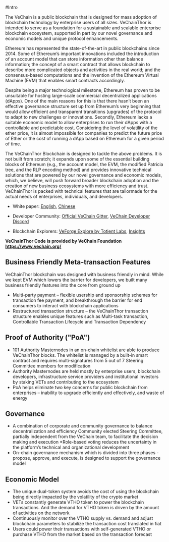 #Intro 

The VeChain is a public blockchain that is designed for mass adoption of blockchain technology by enterprise users of all sizes. VeChainThor is intended to serve as a foundation for a sustainable and scalable enterprise blockchain ecosystem, supported in part by our novel governance and economic models and unique protocol enhancements.

Ethereum has represented the state-of-the-art in public blockchains since 2014. Some of Ethereum’s important innovations included the introduction of an account model that can store information other than balance information; the concept of a smart contract that allows blockchain to describe more complicated objects and activities in the real world; and the consensus-based computations and the invention of the Ethereum Virtual Machine (EVM) that enables smart contracts accordingly.

Despite being a major technological milestone, Ethereum has proven to be unsuitable for hosting large-scale commercial decentralized applications (dApps). One of the main reasons for this is that there hasn’t been an effective governance structure set up from Ethereum’s very beginning that would allow efficient and transparent transitions (upgrades) of the protocol to adapt to new challenges or innovations. Secondly, Ethereum lacks a suitable economic model to allow enterprises to run their dApps with a controllable and predictable cost. Considering the level of volatility of the ether price, it is almost impossible for companies to predict the future price of Ether or the cost of running a dApp based on Ethereum for a given period of time.

The VeChainThor Blockchain is designed to tackle the above problems.  It is not built from scratch; it expands upon some of the essential building blocks of Ethereum (e.g., the account model, the EVM, the modified Patricia tree, and the RLP encoding method) and provides innovative technical solutions that are powered by our novel governance and economic models, which, we believe, will push forward broader blockchain adoption and the creation of new business ecosystems with more efficiency and trust. VeChainThor is packed with technical features that are tailormade for the actual needs of enterprises, individuals, and developers. 

* White paper: [English](https://cdn.vechain.com/vechainthor_development_plan_and_whitepaper_en_v1.0.pdf), [Chinese](https://cdn.vechain.com/vechainthor_development_plan_and_whitepaper_cn_v1.0.pdf)

* Developer Community: [Official VeChain Gitter](https://gitter.im/vechain/thor), [VeChain Developer Discord](https://discordapp.com/invite/HHvXvUX)

* Blockchain Explorers: [VeForge Explore by Totient Labs](https://explore.veforge.com), [Insights](https://insight.vecha.in)

**VeChainThor Code is provided by VeChain Foundation https://www.vechain.org/**


## Business Friendly Meta-transaction Features
VeChainThor blockchain was designed with business friendly in mind. While we kept EVM which lowers the barrier for developers, we built many business friendly features into the core from ground up 
* Multi-party payment – flexible usership and sponsorship schemes for transaction fee payment, and breakthrough the barrier for end consumers to interact with blockchain applications
* Restructured transaction structure – the VeChainThor transaction structure enables unique features such as Multi-task transaction, Controllable Transaction Lifecycle and Transaction Dependency

## Proof of Authority ("PoA")
* 101 Authority Masternodes in an on-chain whitelist are able to produce VeChainThor blocks. The whitelist is managed by a built-in smart contract and requires multi-signatures from 5 out of 7 Steering Committee members for modification
* Authority Masternodes are held mostly by enterprise users, blockchain developers, infrastructure service providers and institutional investors by staking VETs and contributing to the ecosystem
* PoA helps eliminate two key concerns for public blockchain from enterprises – inability to upgrade efficiently and effectively, and waste of energy

## Governance
* A combination of corporate and community governance to balance decentralization and efficiency
Community elected Steering Committee, partially independent from the VeChain team, to facilitate the decision making and execution
*Role-based voting reduces the uncertainty in the platform’s technical and organizational development
* On-chain governance mechanism which is divided into three phases - propose, approve, and execute, is designed to support the governance model

## Economic Model
* The unique dual-token system avoids the cost of using the blockchain being directly impacted by the volatility of the crypto market
* VETs constantly generate VTHO token to power the blockchain transactions. And the demand for VTHO token is driven by the amount of activities on the network
* Continuously monitor over the VTHO supply vs. demand and adjust blockchain parameters to stabilize the transaction cost translated in fiat
* Users could power their transactions with self-generated VTHO or purchase VTHO from the market based on the transaction forecast